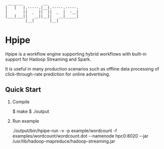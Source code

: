      _______         __
    |   |   |.-----.|__|.-----.-----.
    |       ||  _  ||  ||  _  |  -__|
    |___|___||   __||__||   __|_____|
             |__|       |__|

# Hpipe

Hpipe is a workflow engine supporting hybrid workflows with built-in support for
Hadoop Streaming and Spark.

It is useful in many production scenarios such as offline data processing of
click-through-rate prediction for online advertising.

## Quick Start

1. Compile

    $ make
    $ ./output

2. Run example

    ./output/bin/hpipe-run -v -p example/wordcount -f examples/wordcount/wordcount.dot --namenode hpc0:8020 --jar /usr/lib/hadoop-mapreduce/hadoop-streaming.jar
